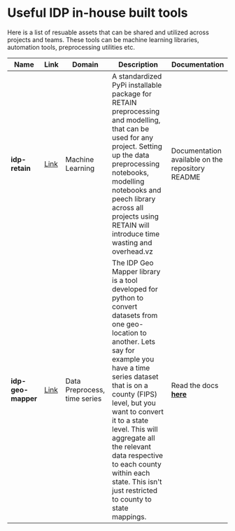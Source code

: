 # Useful IDP in-house built tools


Here is a list of resuable assets that can be shared and utilized across projects and teams. These tools can be machine learning libraries, automation tools, preprocessing utilities etc.

| Name | Link | Domain | Description | Documentation |
|------|----|----------|---------| -------- |
| **idp-retain** |  [Link](https://github.com/uhg-internal/idp-retain) | Machine Learning | A standardized PyPi installable package for RETAIN preprocessing and modelling, that can be used for any project. Setting up the data preprocessing notebooks, modelling notebooks and peech library across all projects using RETAIN will introduce time wasting and overhead.vz | Documentation available on the repository README|
| **idp-geo-mapper** | [Link](https://github.com/uhg-internal/idp-geo-mapper) | Data Preprocess, time series | The IDP Geo Mapper library is a tool developed for python to convert datasets from one geo-location to another. Lets say for example you have a time series dataset that is on a county (FIPS) level, but you want to convert it to a state level. This will aggregate all the relevant data respective to each county within each state. This isn't just restricted to county to state mappings.| Read the docs [**here**](./idp_geo_map.md)|
